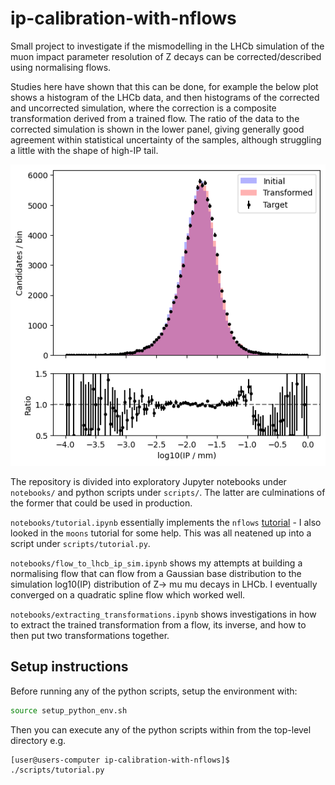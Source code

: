 # ip-calibration-with-nflows
Small project to investigate if the mismodelling in the LHCb simulation of the muon impact parameter resolution of Z decays can be corrected/described using normalising flows.

Studies here have shown that this can be done, for example the below plot shows a histogram of the LHCb data, and then histograms of the corrected and uncorrected simulation, where the correction is a composite transformation derived from a trained flow. The ratio of the data to the corrected simulation is shown in the lower panel, giving generally good agreement within statistical uncertainty of the samples, although struggling a little with the shape of high-IP tail. 

![Example of IP correction](./readme_plots/example.png)

The repository is divided into exploratory Jupyter notebooks under `notebooks/` and python scripts under `scripts/`. The latter are culminations of the former that could be used in production.

`notebooks/tutorial.ipynb` essentially implements the `nflows` [tutorial](https://pypi.org/project/nflows/) - I also looked in the `moons` tutorial for some help.
This was all neatened up into a script under `scripts/tutorial.py`.

`notebooks/flow_to_lhcb_ip_sim.ipynb` shows my attempts at building a normalising flow that can flow from a Gaussian base distribution to the simulation log10(IP) distribution of Z-> mu mu decays in LHCb. I eventually converged on a quadratic spline flow which worked well.

`notebooks/extracting_transformations.ipynb` shows investigations in how to extract the trained transformation from a flow, its inverse, and how to then put two transformations together.

## Setup instructions

Before running any of the python scripts, setup the environment with:

```bash
source setup_python_env.sh
```

Then you can execute any of the python scripts within from the top-level directory e.g.

```
[user@users-computer ip-calibration-with-nflows]$ ./scripts/tutorial.py
```
